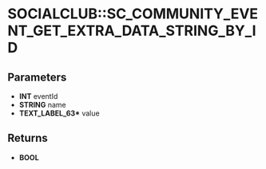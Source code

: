 # SOCIALCLUB::SC_COMMUNITY_EVENT_GET_EXTRA_DATA_STRING_BY_ID

## Parameters
* **INT** eventId
* **STRING** name
* **TEXT_LABEL_63\*** value

## Returns
* **BOOL**
